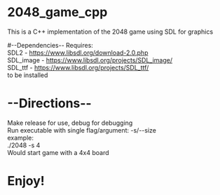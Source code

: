 # 2048_game_cpp

This is a C++ implementation of the 2048 game using SDL for graphics

#--Dependencies--
Requires:  <br />
	SDL2 - https://www.libsdl.org/download-2.0.php  <br />
	SDL_image -  https://www.libsdl.org/projects/SDL_image/ <br />
	SDL_ttf -  https://www.libsdl.org/projects/SDL_ttf/ <br />
to be installed <br />

# --Directions--
Make release for use, debug for debugging <br />
Run executable with single flag/argument: -s/--size <board size> <br />
example: <br />
./2048 -s 4 <br />
Would start game with a 4x4 board  

# Enjoy!